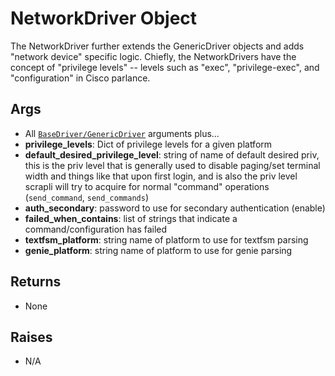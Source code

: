 # NetworkDriver Object

The NetworkDriver further extends the GenericDriver objects and adds "network device" specific logic. Chiefly, the 
NetworkDrivers have the concept of "privilege levels" -- levels such as "exec", "privilege-exec", and 
"configuration" in Cisco parlance. 


## Args

- All [`BaseDriver/GenericDriver`](base_driver.md) arguments plus...
- __privilege_levels__: Dict of privilege levels for a given platform
- __default_desired_privilege_level__: string of name of default desired priv, this is the priv level that is generally 
  used to disable paging/set terminal width and things like that upon first login, and is also the priv level 
  scrapli will try to acquire for normal "command" operations (`send_command`, `send_commands`)
- __auth_secondary__: password to use for secondary authentication (enable)
- __failed_when_contains__: list of strings that indicate a command/configuration has failed
- __textfsm_platform__: string name of platform to use for textfsm parsing
- __genie_platform__: string name of platform to use for genie parsing


## Returns

- None


## Raises

- N/A

